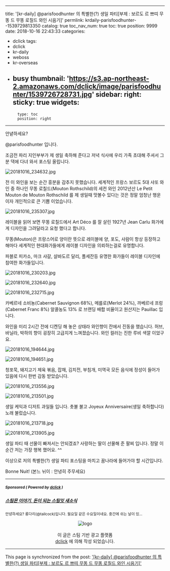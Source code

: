 
---
title: '[kr-daily] @parisfoodhunter 의 특별한(?) 생일 파티[부제 : 보르도 르 쁘띠 무똥 드 무똥 로칠드 와인 시음기]'
permlink: krdaily-parisfoodhunter--1539729813350
catalog: true
toc_nav_num: true
toc: true
position: 9999
date: 2018-10-16 22:43:33
categories:
- dclick
tags:
- dclick
- kr-daily
- weboss
- kr-overseas
- busy
thumbnail: 'https://s3.ap-northeast-2.amazonaws.com/dclick/image/parisfoodhunter/1539726728731.jpg'
sidebar:
    right:
        sticky: true
widgets:
    -
        type: toc
        position: right
---


안녙하세요?

@parisfoodhunter 입니다.

조금전 파리 지인부부가 제 생일 축하해 준다고 저녁 식사에 우리 가족 초대해 주셔서 그 분 댁에 다녀 와서 포스팅 올립니다. 

![20181016_234632.jpg](https://s3.ap-northeast-2.amazonaws.com/dclick/image/parisfoodhunter/1539726728731.jpg)

전 이 와인을 보는 순간 흥분을 감추지 못했습니다. 세계적인 프랑스 보르도 5대 샤또 와인 중 하나인 무똥 로칠드(Mouton Rothschild)의 세컨 와인 2012년산 Le Petit Mouton de Mouton Rothschild 를 제 생일때 맛볼수 있다는 것은 정말 엄청난 행운이자 개인적으로 큰 기쁨 이었습니다.

![20181016_235307.jpg](https://s3.ap-northeast-2.amazonaws.com/dclick/image/parisfoodhunter/1539727339452.jpg)

레이블을 읽어 보면 무똥 로칠드에서  Art Déco 를 잘 살린 1927년 Jean Carlu 화가에게 디자인을 그려달라고 요청 했다고 합니다.

무똥(Mouton)은 프랑스어로 양이란 뜻으로 레이블에 양, 포도, 사람이 항상 등장하고 해마다 세계적인 현대화가들에게 레이블 디자인을 의뢰하는걸로 유명합니다.

파블로 피카소, 마크 샤갈, 살바도르 달리, 폴세잔등 유명한 화가들이 레이블 디자인에 참여한 화가들입니다.

![20181016_230203.jpg](https://s3.ap-northeast-2.amazonaws.com/dclick/image/parisfoodhunter/1539728309491.jpg)

![20181016_232640.jpg](https://s3.ap-northeast-2.amazonaws.com/dclick/image/parisfoodhunter/1539728376312.jpg)

![20181016_232715.jpg](https://s3.ap-northeast-2.amazonaws.com/dclick/image/parisfoodhunter/1539728428211.jpg)

카베르네 소비뇽(Cabernet Sauvignon 68%),
메를로(Merlot 24%), 까베르네 프렁(Cabernet Franc 8%) 알콜농도 13% 로 브랜딩 배합 비율이고 원산지는 Pauillac 입니다.

와인을 미리 2시간 전에 디켄딩 해 놓은 상태라 와인향이 잔에서 진동을 했습니다.  허브, 바닐라, 박하의 향이 굉장히 고급지게 느껴졌습니다.  와인 컬러는 진한 루비 색깔 이었구요.

![20181016_194644.jpg](https://s3.ap-northeast-2.amazonaws.com/dclick/image/parisfoodhunter/1539729063353.jpg)

![20181016_194651.jpg](https://s3.ap-northeast-2.amazonaws.com/dclick/image/parisfoodhunter/1539729101498.jpg)

청포묵, 돼지고기 제육 볶음, 잡채, 김치전, 부침개, 미역국 모든 음식에 정성이 들어가 있음에 다시 한번 감동 받았습니다. 

![20181016_213556.jpg](https://s3.ap-northeast-2.amazonaws.com/dclick/image/parisfoodhunter/1539729306531.jpg)

![20181016_213501.jpg](https://s3.ap-northeast-2.amazonaws.com/dclick/image/parisfoodhunter/1539729346572.jpg)

생일 케익과 디저트 과일들 입니다. 촛불 불고 
Joyeux Anniversaire(생일 축하합니다) 노래 불렀습니다. 

![20181016_213718.jpg](https://s3.ap-northeast-2.amazonaws.com/dclick/image/parisfoodhunter/1539729469892.jpg)

![20181016_213905.jpg](https://s3.ap-northeast-2.amazonaws.com/dclick/image/parisfoodhunter/1539729501972.jpg)

생일 파티 때 선물이 빠져서는 안되겠죠? 사랑하는 딸이 선물해 준 팔찌 입니다. 정말 이 순간 저는 가장 행복 했어요. ^^

이상으로 저의 특별한(?) 생일 파티 포스팅을 마치고 꿈나라에 들어가야 할 시간입니다.

Bonne Nuit! (본느 뉘이 : 안녕히 주무세요)


***
#####  <sub> **Sponsored ( Powered by [dclick](https://www.dclick.io) )** </sub>
##### [스팀몬 이야기, 돈이 되는 스팀잇 새소식](https://api.dclick.io/v1/c?x=eyJhbGciOiJIUzI1NiIsInR5cCI6IkpXVCJ9.eyJjIjoicGFyaXNmb29kaHVudGVyIiwicyI6ImtyZGFpbHktcGFyaXNmb29kaHVudGVyLS0xNTM5NzI5ODEzMzUwIiwiYSI6WzgyXSwidXJsIjoiaHR0cHM6Ly9zdGVlbWl0LmNvbS9kY2xpY2svQHRhaWxjb2NrLy0tMTUzOTE2OTEyNjI0MCIsImlhdCI6MTUzOTcyOTgxMywiZXhwIjoxODU1MDg5ODEzfQ.b68qqNN5PETkD9p-VE7KxEY0t06U7emrxm6uoXGsohQ)
<sup>안녕하세요? 롱다리(@tailcock)입니다. 월요일 같은 수요일이네요. 중간에 쉬는 날이 있...</sup>
<br><center>![logo](https://steemitimages.com/200x100/https://cdn.steemitimages.com/DQmbjkrc5UT4GgZXygAnS3mLrboAy7Y8gr7R7guB8HG3f5n/logopad500.png)<br><br>이 글은 스팀 기반 광고 플랫폼<br>[dclick](https://www.dclick.io) 에 의해 작성 되었습니다.</center>

- - -

This page is synchronized from the post: ['[kr-daily] @parisfoodhunter 의 특별한(?) 생일 파티[부제 : 보르도 르 쁘띠 무똥 드 무똥 로칠드 와인 시음기]'](https://steemit.com/@parisfoodhunter/krdaily-parisfoodhunter--1539729813350)
